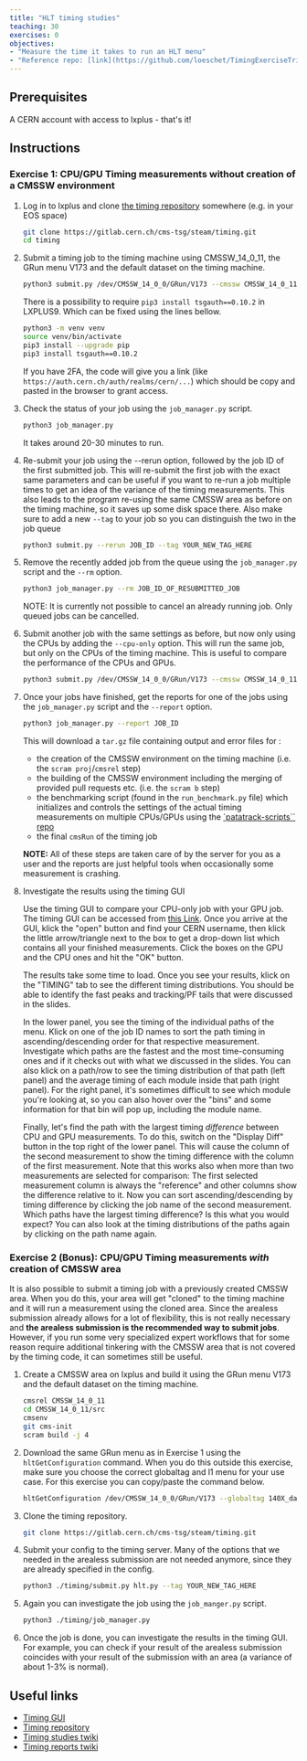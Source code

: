 ```yaml
---
title: "HLT timing studies"
teaching: 30
exercises: 0
objectives:
- "Measure the time it takes to run an HLT menu"
- "Reference repo: [link](https://github.com/loeschet/TimingExerciseTriggerHATS2023/blob/main/README.md)"
---
```


## Prerequisites

A CERN account with access to lxplus - that's it!

## Instructions

### Exercise 1: CPU/GPU Timing measurements without creation of a CMSSW environment

1. Log in to lxplus and clone [the timing repository](https://gitlab.cern.ch/cms-tsg/steam/timing) somewhere (e.g. in your EOS space)

    ```bash
    git clone https://gitlab.cern.ch/cms-tsg/steam/timing.git
    cd timing
    ```

2. Submit a timing job to the timing machine using CMSSW_14_0_11, the GRun menu V173 and the default dataset on the timing machine.

    ```bash
    python3 submit.py /dev/CMSSW_14_0_0/GRun/V173 --cmssw CMSSW_14_0_11 --tag YOUR_TAG_HERE
    ```

    There is a possibility to require ```pip3 install tsgauth==0.10.2``` in LXPLUS9. Which can be fixed using the lines bellow.
   
    ```bash
    python3 -m venv venv
    source venv/bin/activate
    pip3 install --upgrade pip
    pip3 install tsgauth==0.10.2
    ```

    If you have 2FA, the code will give you a link (like ```https://auth.cern.ch/auth/realms/cern/...```) which should be copy and pasted in the browser to grant access.

3. Check the status of your job using the `job_manager.py` script.

    ```bash
    python3 job_manager.py
    ```
    It takes around 20-30 minutes to run.

4. Re-submit your job using the --rerun option, followed by the job ID of the first submitted job. This will re-submit the first job with the exact same parameters and can be useful if you want to re-run a job multiple times to get an idea of the variance of the timing measurements. This also leads to the program re-using the same CMSSW area as before on the timing machine, so it saves up some disk space there. Also make sure to add a new `--tag` to your job so you can distinguish the two in the job queue

    ```bash 
    python3 submit.py --rerun JOB_ID --tag YOUR_NEW_TAG_HERE
    ```

5. Remove the recently added job from the queue using the `job_manager.py` script and the `--rm` option.

    ```bash
    python3 job_manager.py --rm JOB_ID_OF_RESUBMITTED_JOB
    ```

    NOTE: It is currently not possible to cancel an already running job. Only queued jobs can be cancelled.

6. Submit another job with the same settings as before, but now only using the CPUs by adding the `--cpu-only` option. This will run the same job, but only on the CPUs of the timing machine. This is useful to compare the performance of the CPUs and GPUs.

    ```bash
    python3 submit.py /dev/CMSSW_14_0_0/GRun/V173 --cmssw CMSSW_14_0_11 --cpu-only --tag YOUR_CPU_JOB_TAG_HERE
    ```

7. Once your jobs have finished, get the reports for one of the jobs using the `job_manager.py` script and the `--report` option.

    ```bash
    python3 job_manager.py --report JOB_ID
    ```
   This will download a `tar.gz` file containing output and error files for :

    - the creation of the CMSSW environment on the timing machine (i.e. the `scram proj`/`cmsrel` step)
    - the building of the CMSSW environment including the merging of provided pull requests etc. (i.e. the `scram b` step)
    - the benchmarking script (found in the `run_benchmark.py` file) which initializes and controls the settings of the actual timing measurements on multiple CPUs/GPUs using the [`patatrack-scripts`` repo](https://github.com/cms-patatrack/patatrack-scripts)
    - the final `cmsRun` of the timing job

    **NOTE:** All of these steps are taken care of by the server for you as a user and the reports are just helpful tools when occasionally some measurement is crashing.



8. Investigate the results using the timing GUI

    Use the timing GUI to compare your CPU-only job with your GPU job. The timing GUI can be accessed from [this Link](https://timing-gui-tsg-steam.app.cern.ch/). Once you arrive at the GUI, klick the "open" button and find your CERN username, then klick the little arrow/triangle next to the box to get a drop-down list which contains all your finished measurements. Click the boxes on the GPU and the CPU ones and hit the "OK" button.

    The results take some time to load. Once you see your results, klick on the "TIMING" tab to see the different timing distributions. You should be able to identify the fast peaks and tracking/PF tails that were discussed in the slides.

    In the lower panel, you see the timing of the individual paths of the menu. Klick on one of the job ID names to sort the path timing in ascending/descending order for that respective measurement. Investigate which paths are the fastest and the most time-consuming ones and if it checks out with what we discussed in the slides. You can also klick on a path/row to see the timing distribution of that path (left panel) and the average timing of each module inside that path (right panel). For the right panel, it's sometimes difficult to see which module you're looking at, so you can also hover over the "bins" and some information for that bin will pop up, including the module name.

    Finally, let's find the path with the largest timing *difference* between CPU and GPU measurements. To do this, switch on the "Display Diff" button in the top right of the lower panel. This will cause the column of the second measurement to show the timing difference with the column of the first measurement. Note that this works also when more than two measurements are selected for comparison: The first selected measurement column is always the "reference" and other columns show the difference relative to it. Now you can sort ascending/descending by timing difference by clicking the job name of the second measurement. Which paths have the largest timing difference? Is this what you would expect? You can also look at the timing distributions of the paths again by clicking on the path name again.

### Exercise 2 (Bonus): CPU/GPU Timing measurements *with* creation of CMSSW area

It is also possible to submit a timing job with a previously created CMSSW area. When you do this, your area will get "cloned" to the timing machine and it will run a measurement using the cloned area. Since the arealess submission already allows for a lot of flexibility, this is not really necessary and **the arealess submission is the recommended way to submit jobs**. However, if you run some very specialized expert workflows that for some reason require additional tinkering with the CMSSW area that is not covered by the timing code, it can sometimes still be useful.

1. Create a CMSSW area on lxplus and build it using the GRun menu V173 and the default dataset on the timing machine. 

    ```bash
    cmsrel CMSSW_14_0_11
    cd CMSSW_14_0_11/src
    cmsenv
    git cms-init
    scram build -j 4
    ```

2. Download the same GRun menu as in Exercise 1 using the `hltGetConfiguration` command. When you do this outside this exercise, make sure you choose the correct globaltag and l1 menu for your use case. For this exercise you can copy/paste the command below.

    ```bash
    hltGetConfiguration /dev/CMSSW_14_0_0/GRun/V173 --globaltag 140X_dataRun3_HLT_v3 --data --process TIMING --full --offline --output minimal --type GRun --max-events 20000 --era Run3 --timing --l1 L1Menu_Collisions2024_v1_3_0-d1_xml > hlt.py
    ```
3. Clone the timing repository.

    ```bash
    git clone https://gitlab.cern.ch/cms-tsg/steam/timing.git
    ```

4. Submit your config to the timing server. Many of the options that we needed in the arealess submission are not needed anymore, since they are already specified in the config.

    ```bash
    python3 ./timing/submit.py hlt.py --tag YOUR_NEW_TAG_HERE
    ```

5. Again you can investigate the job using the `job_manger.py` script.

    ```bash
    python3 ./timing/job_manager.py
    ```

6. Once the job is done, you can investigate the results in the timing GUI. For example, you can check if your result of the arealess submission coincides with your result of the submission with an area (a variance of about 1-3% is normal).


## Useful links

- [Timing GUI](https://timing-gui-tsg-steam.app.cern.ch/)
- [Timing repository](https://gitlab.cern.ch/cms-tsg/steam/timing)
- [Timing studies twiki](https://twiki.cern.ch/twiki/bin/viewauth/CMS/TriggerStudiesTiming)
- [Timing reports twiki](https://twiki.cern.ch/twiki/bin/viewauth/CMS/HLTCpuTimingReports2023)



